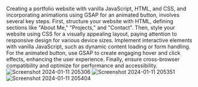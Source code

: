 Creating a portfolio website with vanilla JavaScript, HTML, and CSS, and incorporating animations using GSAP for an animated button, involves several key steps. First, structure your website with HTML, defining sections like "About Me," "Projects," and "Contact". Then, style your website using CSS for a visually appealing layout, paying attention to responsive design for various device sizes. Implement interactive elements with vanilla JavaScript, such as dynamic content loading or form handling. For the animated button, use GSAP to create engaging hover and click effects, enhancing the user experience. Finally, ensure cross-browser compatibility and optimize for performance and accessibility.
![Screenshot 2024-01-11 205306](https://github.com/poojahooda22/modern-website/assets/91055527/e1bb6cf3-70a4-4dc6-944f-3f6d179ca0a0)
![Screenshot 2024-01-11 205351](https://github.com/poojahooda22/modern-website/assets/91055527/87835e5d-a483-4e1e-8839-b6c342a85641)
![Screenshot 2024-01-11 205404](https://github.com/poojahooda22/modern-website/assets/91055527/e9ebb01f-9d9b-440f-abd1-75c7e5435664)

